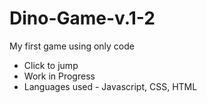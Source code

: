 # Dino-Game-v.1-2
My first game using only code 
- Click to jump
- Work in Progress
- Languages used - Javascript, CSS, HTML
